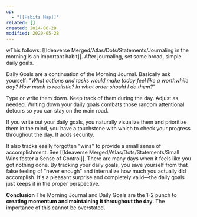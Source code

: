 ```yaml
---
up:
  - "[[Habits Map]]"
related: []
created: 2014-06-28
modified: 2020-05-28
---
```

wThis follows: [[Ideaverse Merged/Atlas/Dots/Statements/Journaling in the morning is an important habit]]. After journaling, set some broad, simple daily goals.

Daily Goals are a continuation of the Morning Journal. Basically ask yourself: *"What actions and tasks would make today feel like a worthwhile day? How much is realistic? In what order should I do them?"*

Type or write them down. Keep track of them during the day. Adjust as needed. Writing down your daily goals combats those random attentional detours so you can stay on the main road. 

If you write out your daily goals, you naturally visualize them and prioritize them in the mind, you have a touchstone with which to check your progress throughout the day. It adds security.

It also tracks easily forgotten "wins" to provide a small sense of accomplishment. See [[Ideaverse Merged/Atlas/Dots/Statements/Small Wins foster a Sense of Control]]. There are many days when it feels like you got nothing done. By tracking your daily goals, you save yourself from that false feeling of "never enough" and internalize how much you actually did accomplish. It's a pleasant surprise and completely valid—the daily goals just keeps it in the proper perspective.

**Conclusion**
The Morning Journal and Daily Goals are the 1-2 punch to **creating momentum and maintaining it throughout the day**. The importance of this cannot be overstated.